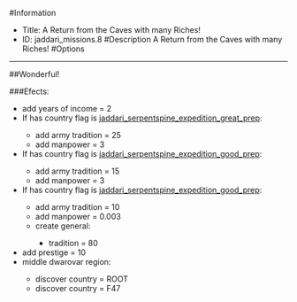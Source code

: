 #Information
 - Title: A Return from the Caves with many Riches!
 - ID: jaddari_missions.8
#Description
A Return from the Caves with many Riches!
#Options

___
##Wonderful!

###Efects:<ul><li>add years of income = 2</li><li>If has country flag is [jaddari_serpentspine_expedition_great_prep](../flags/jaddari_serpentspine_expedition_great_prep.md):</li><ul><li>add army tradition = 25</li><li>add manpower = 3</li></ul><li>If has country flag is [jaddari_serpentspine_expedition_good_prep](../flags/jaddari_serpentspine_expedition_good_prep.md):</li><ul><li>add army tradition = 15</li><li>add manpower = 3</li></ul><li>If has country flag is [jaddari_serpentspine_expedition_good_prep](../flags/jaddari_serpentspine_expedition_good_prep.md):</li><ul><li>add army tradition = 10</li><li>add manpower = 0.003</li><li>create general:</li><ul><li>tradition = 80</li></ul></ul><li>add prestige = 10</li><li>middle dwarovar region:</li><ul><li>discover country = ROOT</li><li>discover country = F47</li></ul></ul>
